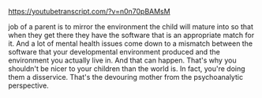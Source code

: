 https://youtubetranscript.com/?v=n0n70pBAMsM

 job of a parent is to mirror the environment the child will mature into so that when they get there they have the software that is an appropriate match for it. And a lot of mental health issues come down to a mismatch between the software that your developmental environment produced and the environment you actually live in. And that can happen. That's why you shouldn't be nicer to your children than the world is. In fact, you're doing them a disservice. That's the devouring mother from the psychoanalytic perspective.
